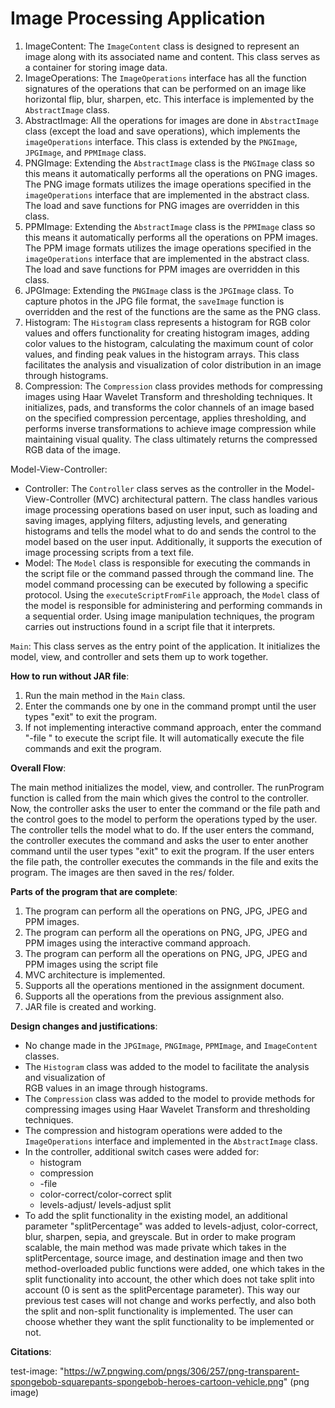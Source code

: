# Image Processing Application

1. ImageContent:
   The `ImageContent` class is designed to represent an image along with its associated name and 
   content. This class serves as a container for storing image data.
2. ImageOperations:
   The `ImageOperations` interface has all the function signatures of the operations that 
   can be performed on an image like horizontal flip, blur, sharpen, etc. This interface is 
   implemented by the `AbstractImage` class.
3. AbstractImage:
   All the operations for images are done in `AbstractImage` class (except the load and save 
   operations), which implements the `imageOperations` interface. This class is extended by the 
   `PNGImage`, `JPGImage`, and `PPMImage` class.
4. PNGImage:
   Extending the `AbstractImage` class is the `PNGImage` class so this means it automatically 
   performs all the operations on PNG images. The PNG image formats utilizes the image operations 
   specified in the `imageOperations` interface that are implemented in the abstract class. The 
   load and save functions for PNG images are overridden in this class.
5. PPMImage:
   Extending the `AbstractImage` class is the `PPMImage` class so this means it automatically
   performs all the operations on PPM images. The PPM image formats utilizes the image operations
   specified in the `imageOperations` interface that are implemented in the abstract class. The
   load and save functions for PPM images are overridden in this class.
6. JPGImage:
   Extending the `PNGImage` class is the `JPGImage` class.
   To capture photos in the JPG file format, the `saveImage` function is overridden and the rest
   of the functions are the same as the PNG class.
7. Histogram:
   The `Histogram` class represents a histogram for RGB color values and offers functionality for 
   creating histogram images, adding color values to the histogram, calculating the maximum count 
   of color values, and finding peak values in the histogram arrays. This class facilitates the 
   analysis and visualization of color distribution in an image through histograms.
8. Compression:
   The `Compression` class provides methods for compressing images using Haar Wavelet Transform 
   and thresholding techniques. It initializes, pads, and transforms the color channels of an image 
   based on the specified compression percentage, applies thresholding, and performs inverse 
   transformations to achieve image compression while maintaining visual quality. The class 
   ultimately returns the compressed RGB data of the image.

Model-View-Controller:
- Controller:
   The `Controller` class serves as the controller in the Model-View-Controller (MVC) architectural 
   pattern. The class handles various image processing operations based on user input, such as 
   loading and saving images, applying filters, adjusting levels, and generating histograms and 
   tells the model what to do and sends the control to the model based on the user input. 
   Additionally, it supports the execution of image processing scripts from a text file.
- Model:
   The `Model` class is responsible for executing the commands in the script file or the command 
   passed through the command line. The model command processing can be executed by following a 
   specific protocol. Using the `executeScriptFromFile` approach, the `Model` class of the model is 
   responsible for administering and performing commands in a sequential order. Using image 
   manipulation techniques, the program carries out instructions found in a script file that it 
   interprets.

`Main`:
   This class serves as the entry point of the application.
   It initializes the model, view, and controller and sets them up to work together.

**How to run without JAR file**:
1. Run the main method in the `Main` class.
2. Enter the commands one by one in the command prompt until the user types "exit" to exit the 
   program.
3. If not implementing interactive command approach, enter the command "-file <file path>" to 
   execute the script file. It will automatically execute the file commands and exit the program.

**Overall Flow**:

The main method initializes the model, view, and controller.
The runProgram function is called from the main which gives the control to the controller.
Now, the controller asks the user to enter the command or the file path and the control goes to the
model to perform the operations typed by the user. The controller tells the model what to do.
If the user enters the command, the controller executes the command and asks the user to enter
another command until the user types "exit" to exit the program.
If the user enters the file path, the controller executes the commands in the file and exits the
program.
The images are then saved in the res/ folder.

**Parts of the program that are complete**:
1. The program can perform all the operations on PNG, JPG, JPEG and PPM images.
2. The program can perform all the operations on PNG, JPG, JPEG and PPM images using the interactive 
   command approach.
3. The program can perform all the operations on PNG, JPG, JPEG and PPM images using the script file
4. MVC architecture is implemented.
5. Supports all the operations mentioned in the assignment document.
6. Supports all the operations from the previous assignment also.
7. JAR file is created and working.

**Design changes and justifications**:

- No change made in the `JPGImage`, `PNGImage`, `PPMImage`, and `ImageContent` classes.
- The `Histogram` class was added to the model to facilitate the analysis and visualization of  
  RGB values in an image through histograms.
- The `Compression` class was added to the model to provide methods for compressing images using 
  Haar Wavelet Transform and thresholding techniques.
- The compression and histogram operations were added to the `ImageOperations` interface and 
  implemented in the `AbstractImage` class.
- In the controller, additional switch cases were added for: 
  - histogram
  - compression
  - -file
  - color-correct/color-correct split 
  - levels-adjust/ levels-adjust split
- To add the split functionality in the existing model, an additional parameter "splitPercentage" 
  was added to levels-adjust, color-correct, blur, sharpen, sepia, and greyscale. But in order to 
  make
  program scalable, the main method was made private which takes in the splitPercentage, source 
  image, and destination image and then two method-overloaded public functions were added, one 
  which takes in the split functionality into account, the other which does not take split into 
  account (0 is sent as the splitPercentage parameter). This way our previous test cases will not 
  change and works perfectly, and also both the split and non-split functionality is implemented.
  The user can choose whether they want the split functionality to be implemented or not.
   


**Citations**:

test-image: "https://w7.pngwing.com/pngs/306/257/png-transparent-spongebob-squarepants-spongebob-heroes-cartoon-vehicle.png" 
(png image)


